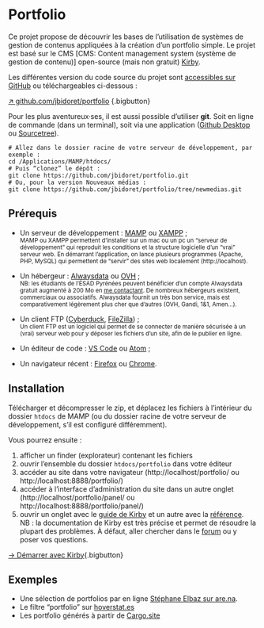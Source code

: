 # Portfolio



Ce projet propose de découvrir les bases de l’utilisation de systèmes de gestion de contenus appliquées à la création d’un portfolio simple. Le projet est basé sur le CMS \[CMS: Content management system (système de gestion de contenu)\] open-source (mais non gratuit) [Kirby](https://getkirby.com/).

Les différentes version du code source du projet sont [accessibles sur GitHub](https://github.com/jbidoret/portfolio/) ou téléchargeables ci-dessous :

[↗ github.com/jbidoret/portfolio](https://github.com/jbidoret/portfolio/archive/refs/heads/master.zip) {.bigbutton}

Pour les plus aventureux·ses, il est aussi possible d’utiliser **git**. Soit en ligne de commande (dans un terminal), soit via une application ([Github Desktop](https://desktop.github.com/) ou [Sourcetree](https://www.sourcetreeapp.com/)). 
```
# Allez dans le dossier racine de votre serveur de développement, par exemple :
cd /Applications/MAMP/htdocs/
# Puis “clonez” le dépôt :
git clone https://github.com/jbidoret/portfolio.git
# Ou, pour la version Nouveaux médias :
git clone https://github.com/jbidoret/portfolio/tree/newmedias.git
```


## Prérequis

* Un serveur de développement : [MAMP](http://mamp.info/) ou [XAMPP](https://www.apachefriends.org/index.html) ;    
<small>MAMP ou XAMPP permettent d’installer sur un mac ou un pc un “serveur de développement” qui reproduit les conditions et la structure logicielle d’un “vrai” serveur web. En démarrant l’application, on lance plusieurs programmes (Apache, PHP, MySQL) qui permettent de “servir” des sites web localement (http://localhost).</small>

* Un hébergeur : [Alwaysdata](https://alwaysdata.com/) ou [OVH](https://ovh.com) ;    
<small>NB: les étudiants de l’ÉSAD Pyrénées peuvent bénéficier d’un compte Alwaysdata gratuit augmenté à 200 Mo en [me contactant](mailto:julien.bidoret@esad-pyrenees.fr). De nombreux hébergeurs existent, commerciaux ou associatifs. Alwaysdata fournit un très bon service, mais est comparativement légèrement plus cher que d’autres (OVH, Gandi, 1&1, Amen…).</small>
* Un client FTP ([Cyberduck](https://cyberduck.io/), [FileZilla](https://filezilla-project.org/)) ;    
<small>Un client FTP est un logiciel qui permet de se connecter de manière sécurisée à un (vrai) serveur web pour y déposer les fichiers d’un site, afin de le publier en ligne.</small>
* Un éditeur de code : [VS Code](https://code.visualstudio.com/) ou [Atom](https://atom.io/) ;
* Un navigateur récent : [Firefox](https://www.mozilla.org/fr/firefox/) ou [Chrome](https://www.google.fr/chrome/).

## Installation

Télécharger et décompresser le zip, et déplacez les fichiers à l’intérieur 
du dossier `htdocs` de MAMP (ou du dossier racine de votre serveur de développement, s’il est configuré différemment).

Vous pourrez ensuite :
1. afficher un finder (explorateur) contenant les fichiers
2. ouvrir l’ensemble du dossier `htdocs/portfolio` dans votre éditeur
3. accéder au site dans votre navigateur (http://localhost/portfolio/ ou http://localhost:8888/portfolio/)
4. accéder à l’interface d’administration du site dans un autre onglet (http://localhost/portfolio/panel/ ou http://localhost:8888/portfolio/panel/)
5. ouvrir un onglet avec le [guide de Kirby](https://getkirby.com/docs/guide) et un autre avec la [référence](https://getkirby.com/docs/reference). NB : la documentation de Kirby est très précise et permet de résoudre la plupart des problèmes. À défaut, aller chercher dans le [forum](https://forum.getkirby.com/) ou y poser vos questions.


[→ Démarrer avec Kirby](kirby/){.bigbutton}


## Exemples

* Une sélection de portfolios par en ligne [Stéphane Elbaz sur are.na](https://www.are.na/stephane-elbaz/portfolio--12).
* Le filtre “portfolio” sur [hoverstat.es](https://www.hoverstat.es/archive/)
* Les portfolio générés à partir de [Cargo.site](https://cargo.site)